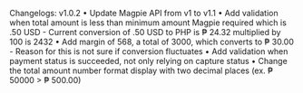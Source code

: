 Changelogs: 
v1.0.2
• Update Magpie API from v1 to v1.1
• Add validation when total amount is less than minimum amount Magpie required which is .50 USD
    - Current conversion of .50 USD to PHP is ₱ 24.32 multiplied by 100 is 2432
• Add margin of 568, a total of 3000, which converts to ₱ 30.00
    - Reason for this is not sure if conversion fluctuates
• Add validation when payment status is succeeded, not only relying on capture status
• Change the total amount number format display with two decimal places (ex. ₱ 50000 > ₱ 500.00)